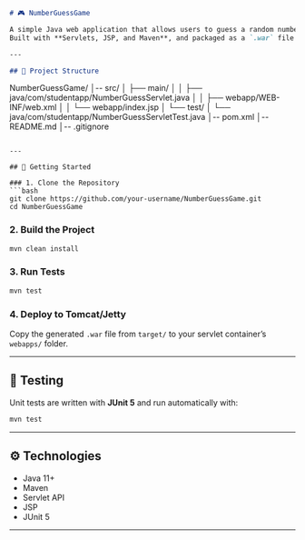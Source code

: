 
```markdown
# 🎮 NumberGuessGame

A simple Java web application that allows users to guess a random number.  
Built with **Servlets, JSP, and Maven**, and packaged as a `.war` file for deployment on a servlet container (e.g., Tomcat).

---

## 📂 Project Structure
```

NumberGuessGame/
│-- src/
│   ├── main/
│   │   ├── java/com/studentapp/NumberGuessServlet.java
│   │   ├── webapp/WEB-INF/web.xml
│   │   └── webapp/index.jsp
│   └── test/
│       └── java/com/studentapp/NumberGuessServletTest.java
│-- pom.xml
│-- README.md
│-- .gitignore

````

---

## 🚀 Getting Started

### 1. Clone the Repository
```bash
git clone https://github.com/your-username/NumberGuessGame.git
cd NumberGuessGame
````

### 2. Build the Project

```bash
mvn clean install
```

### 3. Run Tests

```bash
mvn test
```

### 4. Deploy to Tomcat/Jetty

Copy the generated `.war` file from `target/` to your servlet container’s `webapps/` folder.

---

## 🧪 Testing

Unit tests are written with **JUnit 5** and run automatically with:

```bash
mvn test
```

---

## ⚙️ Technologies

* Java 11+
* Maven
* Servlet API
* JSP
* JUnit 5

---



